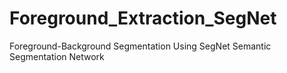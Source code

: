 # Foreground_Extraction_SegNet
Foreground-Background Segmentation Using SegNet Semantic Segmentation Network
